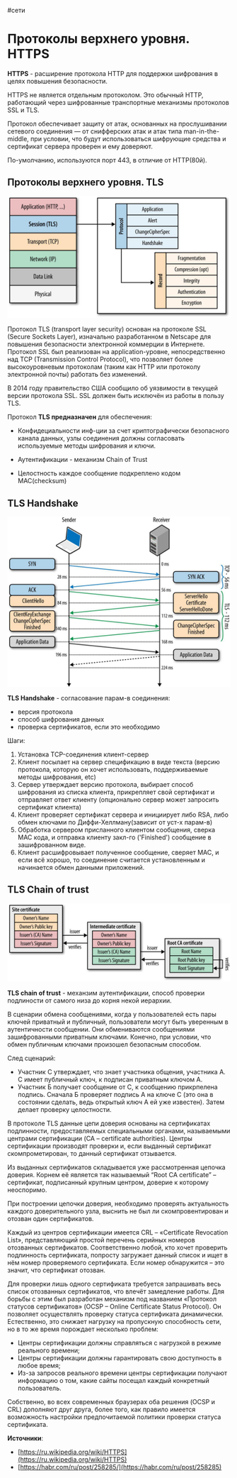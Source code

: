 #сети

# Протоколы верхнего уровня. HTTPS

**HTTPS** - расширение протокола HTTP для поддержки шифрования в целях повышения безопасности.

HTTPS не является отдельным протоколом. Это обычный HTTP, работающий через шифрованные транспортные механизмы протоколов SSL и TLS.

Протокол обеспечивает защиту от атак, основанных на прослушивании сетевого соединения — от снифферских атак и атак типа man-in-the-middle, при условии, что будут использоваться шифрующие средства и сертификат сервера проверен и ему доверяют.

По-умолчанию, используются порт 443, в отличие от HTTP(80й).

## Протоколы верхнего уровня. TLS

![tls](../media/tls.jpg)

Протокол TLS (transport layer security) основан на протоколе SSL (Secure Sockets Layer), изначально разработанном в Netscape для повышения безопасности электронной коммерции в Интернете. Протокол SSL был реализован на application-уровне, непосредственно над TCP (Transmission Control Protocol), что позволяет более высокоуровневым протоколам (таким как HTTP или протоколу электронной почты) работать без изменений.

В 2014 году правительство США сообщило об уязвимости в текущей версии протокола SSL. SSL должен быть исключён из работы в пользу TLS.

Протокол **TLS предназначен** для обеспечения:

- Конфидециальности инф-ции за счет криптографически безопасного канала данных, узлы соединения должны согласовать используемые методы шифрования и ключи.

- Аутентификации - механизм Chain of Trust

- Целостность каждое сообщение подкреплено кодом MAC(checksum)

## TLS Handshake

![tls-handshake](../media/tls-handshakes.jpg)

**TLS Handshake** - согласование парам-в соединения:
- версия протокола
- способ шифрования данных
- проверка сертификатов, если это необходимо

Шаги:
1. Установка TCP-соединения клиент-сервер
2. Клиент посылает на сервер спецификацию в виде текста (версию протокола, которую он хочет использовать, поддерживаемые методы шифрования, etc)
3. Сервер утверждает версию протокола, выбирает способ шифрования из списка клиента, прикрепляет свой сертификат и отправляет ответ клиенту (опционально сервер может запросить сертификат клиента)
4. Клиент проверяет сертификат сервера и инициирует либо RSA, либо обмен ключами по Диффи-Хеллману(зависит от уст-х парам-в)
6. Обработка сервером присланного клиентом сообщения, сверка MAC кода, и отправка клиенту закл-го ('Finished') сообщение в зашифрованном виде.
7. Клиент расшифровывает полученное сообщение, сверяет MAC, и если всё хорошо, то соединение считается установленным и начинается обмен данными приложений.

## TLS Chain of trust

![tls-chian-of-trust](../media/tls-chain-of-trust.jpg)

**TLS chain of trust** - механзим аутентификации, способ проверки подлиности от самого низа до корня некой иерархии.

В сценарии обмена сообщениями, когда у пользователей есть пары ключей приватный и публичный, пользователи могут быть уверенным в аутентичности сообщении. Они обмениваются сообщениями зашифрованными приватным ключами. Конечно, при условии, что обмен публичным ключами произошел безопасным способом.

След сценарий:
- Участник C утверждает, что знает участника общения, участника А. C имеет публичный ключ, к подписан приватным ключом А.
- Участник Б получает сообщение от С, к сообщению прикрпелена подпись. Сначала Б проверяет подпись A на ключе C (это она в состоянии сделать, ведь открытый ключ A ей уже известен). Затем делает проверку целостности.

В протоколе TLS данные цепи доверия основаны на сертификатах подлинности, предоставляемых специальными органами, называемыми центрами сертификации (CA – certificate authorities). Центры сертификации производят проверки и, если выданный сертификат скомпрометирован, то данный сертификат отзывается.

Из выданных сертификатов складывается уже рассмотренная цепочка доверия. Корнем её является так называемый “Root CA certificate” – сертификат, подписанный крупным центром, доверие к которому неоспоримо.

При построении цепочки доверия, необходимо проверять актуальность каждого доверительного узла, выснить не был ли скомпровентирован и отозван один сертификатов.

Каждый из центров сертификации имеется CRL – «Certificate Revocation List», представляющий простой перечень серийных номеров отозванных сертификатов. Соответственно любой, кто хочет проверить подлинность сертификата, попросту загружает данный список и ищет в нём номер проверяемого сертификата. Если номер обнаружится – это значит, что сертификат отозван.

Для проверки лишь одного сертификата требуется запрашивать весь список отозванных сертификатов, что влечёт замедление работы. Для борьбы с этим был разработан механизм под названием «Протокол статусов сертификатов» (OCSP – Online Certificate Status Protocol). Он позволяет осуществлять проверку статуса сертификата динамически. Естественно, это снижает нагрузку на пропускную способность сети, но в то же время порождает несколько проблем:

- Центры сертификации должны справляться с нагрузкой в режиме реального времени;
- Центры сертификации должны гарантировать свою доступность в любое время;
- Из-за запросов реального времени центры сертификации получают информацию о том, какие сайты посещал каждый конкретный пользователь.

Собственно, во всех современных браузерах оба решения (OCSP и CRL) дополняют друг друга, более того, как правило имеется возможность настройки предпочитаемой политики проверки статуса сертификата.

**Источники**:
- [https://ru.wikipedia.org/wiki/HTTPS](https://ru.wikipedia.org/wiki/HTTPS)
- [https://habr.com/ru/post/258285/](https://habr.com/ru/post/258285)